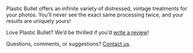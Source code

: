Plastic Bullet offers an infinite variety of distressed, vintage treatments for your photos. You’ll never see the exact same processing twice, and your results are uniquely yours!

Love Plastic Bullet? We’d be thrilled if you’d [write a review](https://itunes.apple.com/us/app/plastic-bullet-camera/id372405516?mt=8&at=11l4Kd&ct=prolost)!

Questions, comments, or suggestions? [Contact us](http://www.momentpark.com/contact-us/).
